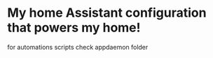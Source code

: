 # My home Assistant configuration that powers my home!

for automations scripts check appdaemon folder